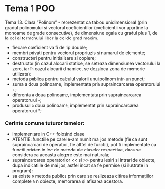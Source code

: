 # Tema 1 POO
Tema 13. Clasa ”Polinom” - reprezentat ca tablou unidimensional (prin gradul polinomului si vectorul
coeficientilor (coeficientii vor apartine la monoame de grade consecutive), de dimensiune egala cu gradul
plus 1, de la cel al termenului liber la cel de grad maxim.
- fiecare coeficient va fi de tip double;
- membri privati pentru vectorul propriuzis si numarul de elemente;
- constructori pentru initializare si copiere;
- destructor (în cazul alocarii statice, se seteaza dimensiunea vectorului la zero, iar în cazul alocarii
dinamice, se dezaloca zona de memorie utilizata);
- metoda publica pentru calculul valorii unui polinom intr-un punct;
- suma a doua polinoame, implementata prin supraincarcarea operatorului +;
- diferenta a doua polinoame, implementata prin supraincarcarea operatorului -;
- produsul a doua polinoame, implementat prin supraincarcarea operatorului *;

### Cerinte comune tuturor temelor:
- implementare in C++ folosind clase
- ATENTIE: functiile pe care le-am numit mai jos metode (fie ca sunt supraincarcari de operatori, fie
altfel de functii), pot fi implementate ca functii prieten in loc de metode ale claselor respective, daca se
considera ca aceasta alegere este mai naturala;
- supraincarcarea operatorilor &lt;&lt; si &gt;&gt; pentru iesiri si intrari de obiecte, dupa indicatiile de
mai jos, astfel incat sa fie permise (si ilustrate in program):
- sa existe o metoda publica prin care se realizeaza citirea informațiilor complete a n obiecte,
memorarea și afisarea acestora.